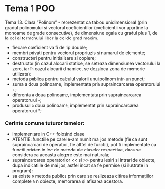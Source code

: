 # Tema 1 POO
Tema 13. Clasa ”Polinom” - reprezentat ca tablou unidimensional (prin gradul polinomului si vectorul
coeficientilor (coeficientii vor apartine la monoame de grade consecutive), de dimensiune egala cu gradul
plus 1, de la cel al termenului liber la cel de grad maxim.
- fiecare coeficient va fi de tip double;
- membri privati pentru vectorul propriuzis si numarul de elemente;
- constructori pentru initializare si copiere;
- destructor (în cazul alocarii statice, se seteaza dimensiunea vectorului la zero, iar în cazul alocarii
dinamice, se dezaloca zona de memorie utilizata);
- metoda publica pentru calculul valorii unui polinom intr-un punct;
- suma a doua polinoame, implementata prin supraincarcarea operatorului +;
- diferenta a doua polinoame, implementata prin supraincarcarea operatorului -;
- produsul a doua polinoame, implementat prin supraincarcarea operatorului *;

### Cerinte comune tuturor temelor:
- implementare in C++ folosind clase
- ATENTIE: functiile pe care le-am numit mai jos metode (fie ca sunt supraincarcari de operatori, fie
altfel de functii), pot fi implementate ca functii prieten in loc de metode ale claselor respective, daca se
considera ca aceasta alegere este mai naturala;
- supraincarcarea operatorilor &lt;&lt; si &gt;&gt; pentru iesiri si intrari de obiecte, dupa indicatiile de
mai jos, astfel incat sa fie permise (si ilustrate in program):
- sa existe o metoda publica prin care se realizeaza citirea informațiilor complete a n obiecte,
memorarea și afisarea acestora.